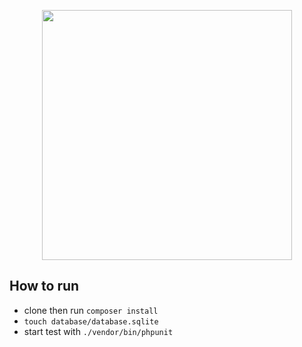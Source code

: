 <p align="center"><img src="https://res.cloudinary.com/dtfbvvkyp/image/upload/v1566331377/laravel-logolockup-cmyk-red.svg" width="400"></p>

## How to run

* clone then run ```composer install```
* ```touch database/database.sqlite```
* start test with ```./vendor/bin/phpunit```
